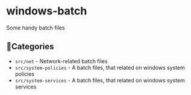# windows-batch
Some handy batch files

## 📁Categories
- `src/net` - Network-related batch files
- `src/system-policies` - A batch files, that related on windows system policies
- `src/system-services` - A batch files, that related on windows system services
